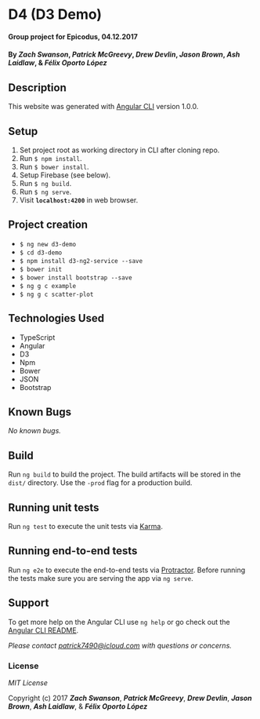 # D4 (D3 Demo)

#### Group project for Epicodus, 04.12.2017

#### By _**Zach Swanson**_, _**Patrick McGreevy**_, _**Drew Devlin**_, _**Jason Brown**_, _**Ash Laidlaw**_, & _**Félix Oporto López**_


## Description

This website was generated with [Angular CLI](https://github.com/angular/angular-cli) version 1.0.0.


## Setup
1. Set project root as working directory in CLI after cloning repo.
2. Run `$ npm install`.
3. Run `$ bower install`.
4. Setup Firebase (see below).
5. Run `$ ng build`.
6. Run `$ ng serve`.
7. Visit **`localhost:4200`**  in web browser.


## Project creation

* `$ ng new d3-demo`
* `$ cd d3-demo`
* `$ npm install d3-ng2-service --save`
* `$ bower init`
* `$ bower install bootstrap --save`
* `$ ng g c example`
* `$ ng g c scatter-plot`


## Technologies Used

* TypeScript
* Angular
* D3
* Npm
* Bower
* JSON
* Bootstrap

## Known Bugs

_No known bugs._


## Build

Run `ng build` to build the project. The build artifacts will be stored in the `dist/` directory. Use the `-prod` flag for a production build.

## Running unit tests

Run `ng test` to execute the unit tests via [Karma](https://karma-runner.github.io).

## Running end-to-end tests

Run `ng e2e` to execute the end-to-end tests via [Protractor](http://www.protractortest.org/).
Before running the tests make sure you are serving the app via `ng serve`.


## Support

To get more help on the Angular CLI use `ng help` or go check out the [Angular CLI README](https://github.com/angular/angular-cli/blob/master/README.md).

_Please contact patrick7490@icloud.com with questions or concerns._


### License

*MIT License*

Copyright (c) 2017 _**Zach Swanson**_, _**Patrick McGreevy**_, _**Drew Devlin**_, _**Jason Brown**_, _**Ash Laidlaw**_, & _**Félix Oporto López**_

